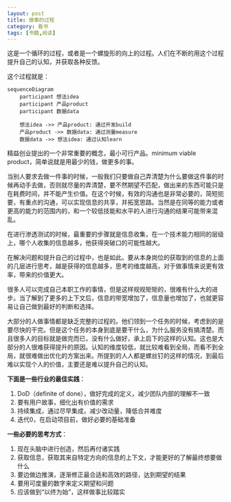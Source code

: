 ```yaml
---
layout: post
title: 做事的过程
category: 看书
tags: [书籍,阅读]
---
```


这是一个循环的过程，或者是一个螺旋形的向上的过程。人们在不断的用这个过程提升自己的认知，并获取各种反馈。

这个过程就是：

```mermaid
sequenceDiagram
	participant 想法idea
	participant 产品product
	participant 数据data
	
	想法idea ->> 产品product: 通过开发build
	产品product ->> 数据data: 通过测量measure
	数据data ->> 想法idea: 通过认知learn
```


精益创业提出的一个非常重要的概念，最小可行产品。minimum viable product，简单说就是用最少的钱，做更多的事。

当别人要求去做一件事的时候，一般我们只要做自己弄清楚为什么要做这件事的时候再动手去做，否则就尽量的弄清楚，要不然期望不匹配，做出来的东西可能只是在耗费时间，并不能产生价值。在这个时候，有效的沟通也是非常必要的，简短扼要，有重点的沟通，可以实现信息的共享，并拓宽思路。当然是在同等的能力或者更高的能力的范围内的，和一个较低技能和水平的人进行沟通的结果可能带来混乱。

在进行渗透测试的时候，最重要的步骤就是信息收集，在一个技术能力相同的层级上，哪个人收集的信息越多，他获得突破口的可能性越大。

在解决问题和提升自己的过程中，也是如此。要从本身岗位的获取到的信息的上面的几层进行思考，越是获得的信息越多，思考的维度越高，对于做事情来说更有效率，带来的价值更大。

很多人可以完成自己本职工作的事情，但是这样规规矩矩的，很难有什么大的进步。当了解到了更多的上下文后，信息的带宽增加了，信息量也增加了，也就更容易让自己做到最好的判断和选择。  

大部分的人做事情都是缺乏完整的过程的。他们领到一个任务的时候，考虑到的是要尽快的干完。但是这个任务的本身到底是要干什么，为什么服务没有搞清楚。而且很多人的目标就是做完而已，没有什么做好，承上启下的这样的认知。这也是大部分的人很难获得提升的原因。认知的维度较低，就比较难看到全局，而看不到全局，就很难做出优化的方案出来。所提到的人人都是螺丝钉的这样的情况，到最后难以实现个人的价值，主要还是难以提升自己的认知。


**下面是一些行业的最佳实践**：

1. DoD（definite of done），做好完成的定义，减少团队内部的理解不一致
2. 要有用户故事，细化出有价值的需求
3. 持续集成，通过尽早集成，减少改动量，降低合并难度
4. 迭代0，在启动项目前，做好必要的基础准备

**一些必要的思考方式**：

1. 现在头脑中进行创造，然后再付诸实践
2. 获取信息，获取其来自特定方向的信息的上下文，才能更好的了解最终想要做什么
3. 要边做边推演，逐渐修正最合适和高效的路径，达到期望的结果
4. 要用可度量的数字来定义期望和问题
5. 应该做到“以终为始”，这样做事比较踏实






